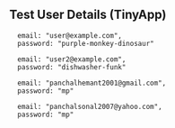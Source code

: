 ## Test User Details (TinyApp)


      email: "user@example.com",
      password: "purple-monkey-dinosaur"

      email: "user2@example.com",
      password: "dishwasher-funk"

      email: "panchalhemant2001@gmail.com",
      password: "mp"

      email: "panchalsonal2007@yahoo.com",
      password: "mp"
